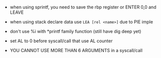 - when using sprintf, you need to save the rbp register or ENTER 0,0 and LEAVE

- when using stack declare data use `LEA [rel <name>]` due to PIE imple
- don't use %i with *printf family function (still have dig deep yet)
- set AL to 0 before syscall/call that use AL counter

- YOU CANNOT USE MORE THAN 6 ARGUMENTS in a syscall/call